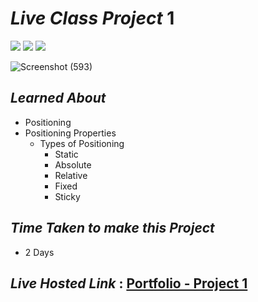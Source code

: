 # _Live Class Project_ 1
<img src="https://img.shields.io/badge/Project%201-Portfolio-green">&nbsp;<img src="https://img.shields.io/badge/Used-HTML5-orange">&nbsp;<img src="https://img.shields.io/badge/Used-CSS3-blue">

![Screenshot (593)](https://user-images.githubusercontent.com/69143883/181195935-cd477898-341d-4baa-877a-d238bcfb38dd.png)


## _Learned About_
- Positioning
- Positioning Properties
  - Types of Positioning
    - Static
    - Absolute
    - Relative
    - Fixed
    - Sticky
    
## _Time Taken to make this Project_
- 2 Days

## _Live Hosted Link_ : [Portfolio - Project 1](https://live-class-assignment-01.netlify.app/)

